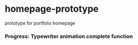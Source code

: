 # homepage-prototype
prototype for portfolio homepage

### Progress: Typewriter animation complete function